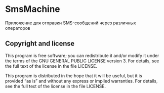 SmsMachine
==========

Приложение для отправки SMS-сообщений через различных операторов

## Copyright and license

This program  is free software; you
can redistribute it and/or modify it under the terms of the
GNU GENERAL PUBLIC LICENSE version 3.
For details, see the full text of the
license in the file LICENSE.

This program is distributed in the hope that it will be
useful, but it is provided “as is” and without any express
or implied warranties. For details, see the full text of
the license in the file LICENSE.
